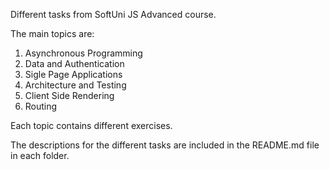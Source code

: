 

Different tasks from SoftUni JS Advanced course.

The main topics are:

1. Asynchronous Programming
2. Data and Authentication
3. Sigle Page Applications
4. Architecture and Testing
5. Client Side Rendering
6. Routing

Each topic contains different exercises.

The descriptions for the different tasks are included in the README.md file in each folder.
